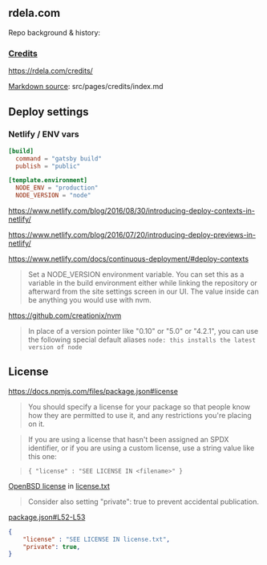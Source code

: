 ## rdela.com

Repo background & history:

### [Credits](https://rdela.com/credits/)
<https://rdela.com/credits/>

[Markdown source](src/pages/credits/index.md): src/pages/credits/index.md


## Deploy settings

### Netlify / ENV vars

```toml
[build]
  command = "gatsby build"
  publish = "public"

[template.environment]
  NODE_ENV = "production"
  NODE_VERSION = "node"
```


https://www.netlify.com/blog/2016/08/30/introducing-deploy-contexts-in-netlify/


https://www.netlify.com/blog/2016/07/20/introducing-deploy-previews-in-netlify/


https://www.netlify.com/docs/continuous-deployment/#deploy-contexts

> Set a NODE_VERSION environment variable.
> You can set this as a variable in the build environment either
while linking the repository or afterward from the site settings screen
in our UI. The value inside can be anything you would use with nvm.


https://github.com/creationix/nvm

> In place of a version pointer like "0.10" or "5.0" or "4.2.1",
you can use the following special default aliases
> `node: this installs the latest version of node`


## License

https://docs.npmjs.com/files/package.json#license

> You should specify a license for your package so that people know how they are permitted to use it, and any restrictions you're placing on it.

> If you are using a license that hasn't been assigned an SPDX identifier, or if you are using a custom license, use a string value like this one:

> `{ "license" : "SEE LICENSE IN <filename>" }`


[OpenBSD license](https://en.wikipedia.org/wiki/ISC_license#OpenBSD_license)
in [license.txt](license.txt)


> Consider also setting "private": true to prevent accidental publication.

[package.json#L52-L53](package.json#L52-L53)

```json
{
	"license" : "SEE LICENSE IN license.txt",
	"private": true,
}
```

